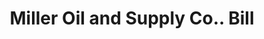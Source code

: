 ---
doi: 10.7916/D8155V60
date_other: '1900'
date_other_textual: '1900'
form: printed ephemera
genre:
- Invoices
name:
- Miller Oil and Supply Co.
object_in_context_url: https://biggert.cul.columbia.edu/items/view/ave_biggert_01747
subject_hierarchical_geographic:
- Indianapolis, Indiana, United States
subject_name:
- Miller Oil and Supply Co.
title: Miller Oil and Supply Co.. Bill
sort_title: Miller Oil and Supply Co.. Bill
call_number: ave_biggert_01747
coordinates:
- 39.791,-86.148
pid: ave_biggert_01747
identifiers: ave_biggert_01747
thumbnail: https://derivativo-1.library.columbia.edu/iiif/2/ldpd:490863/full/!256,256/0/native.jpg
permalink: "/biggert/ave_biggert_01747/"
layout: iiif-image-page
---